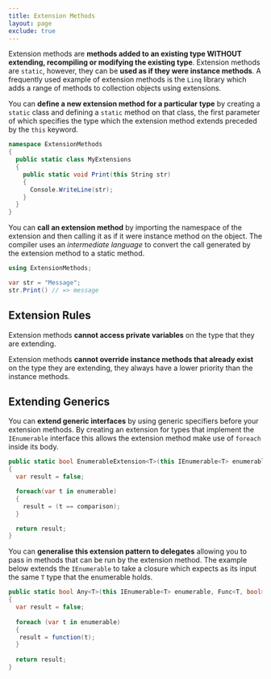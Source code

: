 ```yaml
---
title: Extension Methods
layout: page
exclude: true
---
```


Extension methods are **methods added to an existing type WITHOUT extending, recompiling or modifying the existing type**. Extension methods are `static`, however, they can be **used as if they were instance methods**. A frequently used example of extension methods is the `Linq` library which adds a range of methods to collection objects using extensions.

You can **define a new extension method for a particular type** by creating a `static` class and defining a `static` method on that class, the first parameter of which specifies the type which the extension method extends preceded by the `this` keyword.
```csharp
namespace ExtensionMethods
{
  public static class MyExtensions
  {
    public static void Print(this String str)
    {
      Console.WriteLine(str);
    }
  }
}
```

You can **call an extension method** by importing the namespace of the extension and then calling it as if it were instance method on the object. The compiler uses an *intermediate language* to convert the call generated by the extension method to a static method.
```csharp
using ExtensionMethods;

var str = "Message";
str.Print() // => message
```

## Extension Rules

Extension methods **cannot access private variables** on the type that they are extending.

Extension methods **cannot override instance methods that already exist** on the type they are extending, they always have a lower priority than the instance methods.

## Extending Generics

You can **extend generic interfaces** by using generic specifiers before your extension methods. By creating an extension for types that implement the `IEnumerable` interface this allows the extension method make use of `foreach` inside its body.
```csharp
public static bool EnumerableExtension<T>(this IEnumerable<T> enumerable, T comparison)
{
  var result = false;

  foreach(var t in enumerable)
  {
    result = (t == comparison);
  }

  return result;
}
```

You can **generalise this extension pattern to delegates** allowing you to pass in methods that can be run by the extension method. The example below extends the `IEnumerable` to take a closure which expects as its input the same `T` type that the enumerable holds.
```csharp
public static bool Any<T>(this IEnumerable<T> enumerable, Func<T, bool> function)  
{  
  var result = false; 
   
  foreach (var t in enumerable)  
  { 
   result = function(t); 
  }
  
  return result;  
}
```
<!--stackedit_data:
eyJoaXN0b3J5IjpbLTQwMDEwNjUwLC0xNjQ4MzUwMTcsLTE4Nj
AyNzkyOTgsMTYxMTg1MjMzNCw4NDU4MDkwNl19
-->